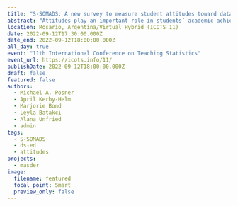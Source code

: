 ```yaml
---
title: "S-SOMADS: A new survey to measure student attitudes toward data science"
abstract: "Attitudes play an important role in students’ academic achievement and retention, yet we lack quality attitude measurement instruments in the new field of data science. This paper explains the process of creating Expectancy-Value Theory-based instruments for introductory, college-level data science courses, including construct development, item creation, and refinement involving content experts. The family of instruments consist of surveys measuring student attitudes, instructor attitudes, and instructor and course characteristics. These instruments will enable data science education researchers to evaluate pedagogical innovations, create course assessments, and measure instructional effectiveness relating to student attitudes. We also present plans for pilot data collection, and analyses to verify the categorization of items to constructs, as well as ways in which faculty who teach introductory data science courses can be involved."
location: Rosario, Argentina/Virtual Hybrid (ICOTS 11)
date: 2022-09-12T17:30:00.000Z
date_end: 2022-09-12T18:00:00.000Z
all_day: true
event: "11th International Conference on Teaching Statistics"
event_url: https://icots.info/11/
publishDate: 2022-09-12T18:00:00.000Z
draft: false
featured: false
authors:
  - Michael A. Posner
  - April Kerby-Helm
  - Marjorie Bond
  - Leyla Batakci
  - Alana Unfried
  - admin
tags:
  - S-SOMADS
  - ds-ed
  - attitudes
projects:
  - masder
image:
  filename: featured
  focal_point: Smart
  preview_only: false
---
```

